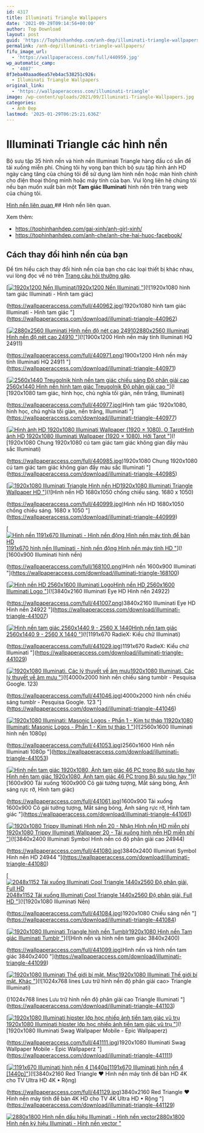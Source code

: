 ```yaml
---
id: 4317
title: Illuminati Triangle Wallpapers
date: '2021-09-29T09:14:56+00:00'
author: Top Download
layout: post
guid: 'https://Tophinhanhdep.com/anh-dep/illuminati-triangle-wallpapers/'
permalink: /anh-dep/illuminati-triangle-wallpapers/
fifu_image_url:
  - 'https://wallpaperaccess.com/full/440959.jpg'
wp_automatic_camp:
  - '4087'
8f3eba40aaad6ea57eb4ac538251c926:
  - Illuminati Triangle Wallpapers
original_link:
  - 'https://wallpaperaccess.com/illuminati-triangle'
image: /wp-content/uploads/2021/09/Illuminati-Triangle-Wallpapers.jpg
categories:
  - Ảnh Đẹp
lastmod: '2025-01-29T06:25:21.636Z'
---
```

# Illuminati Triangle các hình nền

Bộ sưu tập 35 hình nền và hình nền Illuminati Triangle hàng đầu có sẵn để tải xuống miễn phí. Chúng tôi hy vọng bạn thích bộ sưu tập hình ảnh HD ngày càng tăng của chúng tôi để sử dụng làm hình nền hoặc màn hình chính cho điện thoại thông minh hoặc máy tính của bạn. Vui lòng liên hệ chúng tôi nếu bạn muốn xuất bản một **Tam giác Illuminati** hình nền trên trang web của chúng tôi.

[Hình nền liên quan ](#related) ## Hình nền liên quan.

   
 Xem thêm:

   
- <https://tophinhanhdep.com/gai-xinh/anh-girl-xinh/>
- <https://tophinhanhdep.com/anh-che/anh-che-hai-huoc-facebook/>

## Cách thay đổi hình nền của bạn

Để tìm hiểu cách thay đổi hình nền của bạn cho các loại thiết bị khác nhau, vui lòng đọc về nó trên [Trang câu hỏi thường gặp](https://tophinhanhdep.com/faq/).

  
[[![1920x1200 Nền Illuminati](https://wallpaperaccess.com/full/440959.jpg)1920x1200 Nền Illuminati "](https://wallpaperaccess.com/download/illuminati-triangle-440959)](![1920x1080 hình tam giác Illuminati - Hình tam giác)

(https://wallpaperaccess.com/full/440962.jpg)1920x1080 hình tam giác Illuminati - Hình tam giác "](https://wallpaperaccess.com/download/illuminati-triangle-440962)

[[![2880x2560 Illuminati Hình nền độ nét cao 24910](https://wallpaperaccess.com/full/440965.jpg)2880x2560 Illuminati Hình nền độ nét cao 24910 "](https://wallpaperaccess.com/download/illuminati-triangle-440965)](![1900x1200 Hình nền máy tính Illuminati HQ 24911)

(https://wallpaperaccess.com/full/440971.png)1900x1200 Hình nền máy tính Illuminati HQ 24911 "](https://wallpaperaccess.com/download/illuminati-triangle-440971)

[[![2560x1440 Treugolnik hình nền tam giác chiếu sáng Độ phân giải cao](https://wallpaperaccess.com/full/146922.jpg)2560x1440 Hình nền hình tam giác Treugolnik Độ phân giải cao "](https://wallpaperaccess.com/download/illuminati-triangle-146922)](![1920x1080 tam giác, hình học, chủ nghĩa tối giản, nền trắng, Illuminati)

(https://wallpaperaccess.com/full/440977.jpg)Hình tam giác 1920x1080, hình học, chủ nghĩa tối giản, nền trắng, Illuminati "](https://wallpaperaccess.com/download/illuminati-triangle-440977)

[[![Hình ảnh HD 1920x1080 Illuminati Wallpaper (1920 × 1080).  O Tarot](https://wallpaperaccess.com/full/440981.jpg)Hình ảnh HD 1920x1080 Illuminati Wallpaper (1920 × 1080). Hỡi Tarot "](https://wallpaperaccess.com/download/illuminati-triangle-440981)](![1920x1080 Chung 1920x1080 cú tam giác tam giác không gian đầy màu sắc Illuminati)

(https://wallpaperaccess.com/full/440985.jpg)1920x1080 Chung 1920x1080 cú tam giác tam giác không gian đầy màu sắc Illuminati "](https://wallpaperaccess.com/download/illuminati-triangle-440985)

[[![1920x1080 Illuminati Triangle Hình nền HD](https://wallpaperaccess.com/full/440987.jpg)1920x1080 Illuminati Triangle Wallpaper HD "](https://wallpaperaccess.com/download/illuminati-triangle-440987)](![Hình nền HD 1680x1050 chống chiếu sáng.  1680 x 1050)

(https://wallpaperaccess.com/full/440999.jpg)Hình nền HD 1680x1050 chống chiếu sáng. 1680 x 1050 "](https://wallpaperaccess.com/download/illuminati-triangle-440999)

[[![Hình nền 1191x670 Illuminati - Hình nền động Hình nền máy tính để bàn HD](https://wallpaperaccess.com/full/441001.jpg)1191x670 hình nền Illuminati - hình nền động Hình nền máy tính HD "](https://wallpaperaccess.com/download/illuminati-triangle-441001)](![1600x900 Illuminati hình nền)

(https://wallpaperaccess.com/full/168100.png)Hình nền 1600x900 Illuminati "](https://wallpaperaccess.com/download/illuminati-triangle-168100)

[[![Hình nền HD 2560x1600 Illuminati Logo](https://wallpaperaccess.com/full/441003.jpg)Hình nền HD 2560x1600 Illuminati Logo "](https://wallpaperaccess.com/download/illuminati-triangle-441003)](![3840x2160 Illuminati Eye HD Hình nền 24922)

(https://wallpaperaccess.com/full/441007.png)3840x2160 Illuminati Eye HD Hình nền 24922 "](https://wallpaperaccess.com/download/illuminati-triangle-441007)

[[![Hình nền tam giác 2560x1440 9 - 2560 X 1440](https://wallpaperaccess.com/full/6435.jpg)Hình nền tam giác 2560x1440 9 - 2560 X 1440 "](https://wallpaperaccess.com/download/illuminati-triangle-6435)](![1191x670 RadieX: Kiểu chữ Illuminati)

(https://wallpaperaccess.com/full/441029.jpg)1191x670 RadieX: Kiểu chữ Illuminati "](https://wallpaperaccess.com/download/illuminati-triangle-441029)

[[![1920x1080 Illuminati.  Các lý thuyết về âm mưu](https://wallpaperaccess.com/full/441040.png)1920x1080 Illuminati. Các lý thuyết về âm mưu "](https://wallpaperaccess.com/download/illuminati-triangle-441040)](![4000x2000 hình nền chiếu sáng tumblr - Pesquisa Google.  123)

(https://wallpaperaccess.com/full/441046.jpg)4000x2000 hình nền chiếu sáng tumblr - Pesquisa Google. 123 "](https://wallpaperaccess.com/download/illuminati-triangle-441046)

[[![1920x1080 Illuminati: Masonic Logos - Phần 1 - Kim tự tháp 1](https://wallpaperaccess.com/full/441050.jpg)1920x1080 Illuminati: Masonic Logos - Phần 1 - Kim tự tháp 1 "](https://wallpaperaccess.com/download/illuminati-triangle-441050)](![2560x1600 Illuminati hình nền 1080p)

(https://wallpaperaccess.com/full/441053.jpg)2560x1600 Hình nền Illuminati 1080p "](https://wallpaperaccess.com/download/illuminati-triangle-441053)

[[![Hình nền tam giác 1920x1080, Ảnh tam giác 46 PC trong Bộ sưu tập hay](https://wallpaperaccess.com/full/441055.png)Hình nền tam giác 1920x1080, Ảnh tam giác 46 PC trong Bộ sưu tập hay "](https://wallpaperaccess.com/download/illuminati-triangle-441055)](![1600x900 Tải xuống 1600x900 Cô gái tưởng tượng, Mắt sáng bóng, Ánh sáng rực rỡ, Hình tam giác)

(https://wallpaperaccess.com/full/441061.jpg)1600x900 Tải xuống 1600x900 Cô gái tưởng tượng, Mắt sáng bóng, Ánh sáng rực rỡ, Hình tam giác "](https://wallpaperaccess.com/download/illuminati-triangle-441061)

[[![1920x1080 Trippy Illuminati Hình nền 20 - Nhận Hình nền HD miễn phí](https://wallpaperaccess.com/full/441070.jpg)1920x1080 Trippy Illuminati Wallpaper 20 - Tải xuống hình nền HD miễn phí "](https://wallpaperaccess.com/download/illuminati-triangle-441070)](![3840x2400 Illuminati Symbol Hình nền có độ phân giải cao 24944)

(https://wallpaperaccess.com/full/441080.jpg)3840x2400 Illuminati Symbol Hình nền HD 24944 "](https://wallpaperaccess.com/download/illuminati-triangle-441080)

[[![2048x1152 Tải xuống Illuminati Cool Triangle 1440x2560 Độ phân giải, Full HD](https://wallpaperaccess.com/full/441082.jpg)2048x1152 Tải xuống Illuminati Cool Triangle 1440x2560 Độ phân giải, Full HD "](https://wallpaperaccess.com/download/illuminati-triangle-441082)](![1920x1080 Illuminati Nền)

(https://wallpaperaccess.com/full/441084.jpg)1920x1080 Chiếu sáng nền "](https://wallpaperaccess.com/download/illuminati-triangle-441084)

[[![1920x1080 Illuminati Triangle hình nền Tumblr](https://wallpaperaccess.com/full/441091.jpg)1920x1080 Hình nền Tam giác Illuminati Tumblr "](https://wallpaperaccess.com/download/illuminati-triangle-441091)](![Hình nền và hình nền tam giác 3840x2400)

(https://wallpaperaccess.com/full/441099.jpg)Hình nền và hình nền tam giác 3840x2400 "](https://wallpaperaccess.com/download/illuminati-triangle-441099)

[[![1920x1080 Illuminati Thế giới bí mật.  Misc](https://wallpaperaccess.com/full/441102.jpg)1920x1080 Illuminati Thế giới bí mật. Khác "](https://wallpaperaccess.com/download/illuminati-triangle-441102)](![1024x768 lines Lưu trữ hình nền độ phân giải cao> Triangle Illuminati)

()1024x768 lines Lưu trữ hình nền độ phân giải cao Triangle Illuminati "](https://wallpaperaccess.com/download/illuminati-triangle-441103)

[[![1920x1080 Illuminati hipster lớp học nhiếp ảnh tiền tam giác vũ trụ](https://wallpaperaccess.com/full/441105.jpg)1920x1080 Illuminati hipster lớp học nhiếp ảnh tiền tam giác vũ trụ "](https://wallpaperaccess.com/download/illuminati-triangle-441105)](![1920x1080 Illuminati Swag Wallpaper Mobile - Epic Wallpaperz)

(https://wallpaperaccess.com/full/441111.jpg)1920x1080 Illuminati Swag Wallpaper Mobile - Epic Wallpaperz "](https://wallpaperaccess.com/download/illuminati-triangle-441111)

[[![1191x670 Illuminati hình nền 4 [1440p]](https://wallpaperaccess.com/full/441127.jpg)1191x670 Illuminati hình nền 4 \[1440p\]"](https://wallpaperaccess.com/download/illuminati-triangle-441127)](![3840x2160 Red Triangle ❤ Hình nền máy tính để bàn HD 4K cho TV Ultra HD 4K • Rộng)

(https://wallpaperaccess.com/full/441129.jpg)3840x2160 Red Triangle ❤ Hình nền máy tính để bàn 4K HD cho TV 4K Ultra HD • Rộng "](https://wallpaperaccess.com/download/illuminati-triangle-441129)

[![2880x1800 Hình nền dấu hiệu Illuminati - Hình nền vector](https://wallpaperaccess.com/full/441133.jpg)2880x1800 Hình nền ký hiệu Illuminati - Hình nền vector "](https://wallpaperaccess.com/download/illuminati-triangle-441133)
